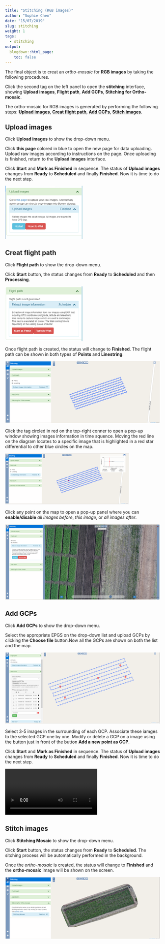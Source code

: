 ```yaml
---
title: "Stitching (RGB images)"
author: "Sophie Chen"
date: "15/07/2019"
slug: stitching
weight: 1
tags:
  - stitching
output:
  blogdown::html_page:
    toc: false
---
```


The final object is to creat an *ortho-mosaic* for **RGB images** by taking the following procedures.

Click the second tag on the left panel to open the **stitching** interface, showing **Upload images**, **Flight path**, **Add GCPs**, **Stitching for Ortho-mosaic**.

The ortho-mosaic for RGB images is generated by performing the following steps: [**Upload images**](stitching.html#upload-images), [**Creat flight path**](stitching.html#creat-flight-path), [**Add GCPs**](stitching.html#add-gcps), [**Stitch images**](stitching.html#stitch-images). 


## Upload images

Click **Upload images** to show the drop-down menu.

Click **this page** colored in blue to open the new page for data uploading. Upload raw images according to instructions on the page. Once uploading is finished, return to the **Upload images** interface.

Click **Start** and **Mark as Finished** in sequence. The status of **Upload images** changes from **Ready** to **Scheduled** and finally **Finished**. Now it is time to do the next step.

<img src="stitching/1-upload_images.png" width="50%">


## Creat flight path

Click **Flight path** to show the drop-down menu.

Click **Start** button, the status changes from **Ready** to **Scheduled** and then **Processing**.

<img src="stitching/2-flight_path_scheduled.png" width="50%">

Once flight path is created, the status will change to **Finished**. The flight path can be shown in both types of **Points** and **Linestring**.

<img src="stitching/3-flight_path_finished.png" width="100%">

Click the tag circled in red on the top-right conner to open a pop-up window showing images information in time squence. Moving the red line on the diagram locates to a specific image that is highlighted in a red star differential to other blue circles on the map.

<img src="stitching/4-flight_path_locate.png" width=80%>

Click any point on the map to open a pop-up panel where you can **enable/disable** *all images before*, *this image*, or *all images after*.

<img src="stitching/5-flight_path_enable.png" width=100%>

## Add GCPs

Click **Add GCPs** to show the drop-down menu.

Select the appropriate EPGS on the drop-down list and upload GCPs by clicking the **Choose file** button.Now all the GCPs are shown on both the list and the map.

<img src="stitching/6-add_GCP_upload file.png" width=100%>

Select 3-5 images in the surrounding of each GCP. Associate these iamges to the selected GCP one by one. Modify or delete a GCP on a image using the button just in front of the button **Add a new point as GCP**.

Click **Start** and **Mark as Finished** in sequence. The status of **Upload images** changes from **Ready** to **Scheduled** and finally **Finished**. Now it is time to do the next step.

<video autosize:TRUE controls>
  <source src="stitching/add_GCP.mp4" type="video/mp4">
</video>
  

## Stitch images

Click **Stitching Mosaic** to show the drop-down menu.

Click **Start** button, the status changes from **Ready** to **Scheduled**. The sitching process will be automatically performed in the background. 

Once the *ortho-mosaic* is created, the status will change to **Finished** and the **ortho-mosaic** image will be shown on the screen.

<img src="stitching/10-stitching_mosaic_finished.png" width=100%>
